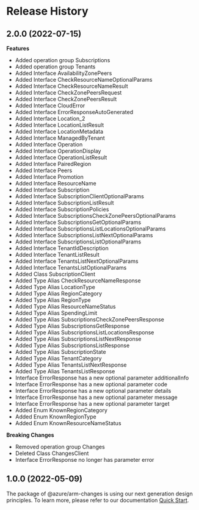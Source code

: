 # Release History
    
## 2.0.0 (2022-07-15)
    
**Features**

  - Added operation group Subscriptions
  - Added operation group Tenants
  - Added Interface AvailabilityZonePeers
  - Added Interface CheckResourceNameOptionalParams
  - Added Interface CheckResourceNameResult
  - Added Interface CheckZonePeersRequest
  - Added Interface CheckZonePeersResult
  - Added Interface CloudError
  - Added Interface ErrorResponseAutoGenerated
  - Added Interface Location_2
  - Added Interface LocationListResult
  - Added Interface LocationMetadata
  - Added Interface ManagedByTenant
  - Added Interface Operation
  - Added Interface OperationDisplay
  - Added Interface OperationListResult
  - Added Interface PairedRegion
  - Added Interface Peers
  - Added Interface Promotion
  - Added Interface ResourceName
  - Added Interface Subscription
  - Added Interface SubscriptionClientOptionalParams
  - Added Interface SubscriptionListResult
  - Added Interface SubscriptionPolicies
  - Added Interface SubscriptionsCheckZonePeersOptionalParams
  - Added Interface SubscriptionsGetOptionalParams
  - Added Interface SubscriptionsListLocationsOptionalParams
  - Added Interface SubscriptionsListNextOptionalParams
  - Added Interface SubscriptionsListOptionalParams
  - Added Interface TenantIdDescription
  - Added Interface TenantListResult
  - Added Interface TenantsListNextOptionalParams
  - Added Interface TenantsListOptionalParams
  - Added Class SubscriptionClient
  - Added Type Alias CheckResourceNameResponse
  - Added Type Alias LocationType
  - Added Type Alias RegionCategory
  - Added Type Alias RegionType
  - Added Type Alias ResourceNameStatus
  - Added Type Alias SpendingLimit
  - Added Type Alias SubscriptionsCheckZonePeersResponse
  - Added Type Alias SubscriptionsGetResponse
  - Added Type Alias SubscriptionsListLocationsResponse
  - Added Type Alias SubscriptionsListNextResponse
  - Added Type Alias SubscriptionsListResponse
  - Added Type Alias SubscriptionState
  - Added Type Alias TenantCategory
  - Added Type Alias TenantsListNextResponse
  - Added Type Alias TenantsListResponse
  - Interface ErrorResponse has a new optional parameter additionalInfo
  - Interface ErrorResponse has a new optional parameter code
  - Interface ErrorResponse has a new optional parameter details
  - Interface ErrorResponse has a new optional parameter message
  - Interface ErrorResponse has a new optional parameter target
  - Added Enum KnownRegionCategory
  - Added Enum KnownRegionType
  - Added Enum KnownResourceNameStatus

**Breaking Changes**

  - Removed operation group Changes
  - Deleted Class ChangesClient
  - Interface ErrorResponse no longer has parameter error
    
    
## 1.0.0 (2022-05-09)

The package of @azure/arm-changes is using our next generation design principles. To learn more, please refer to our documentation [Quick Start](https://aka.ms/js-track2-quickstart).
